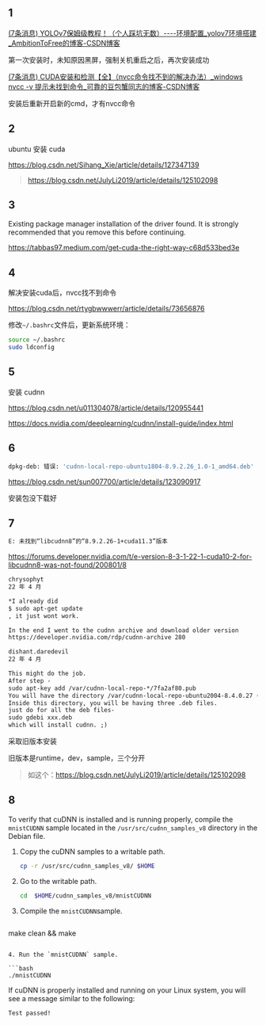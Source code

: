 ## 1 

[(7条消息) YOLOv7保姆级教程！（个人踩坑无数）----环境配置_yolov7环境搭建_AmbitionToFree的博客-CSDN博客](https://blog.csdn.net/weixin_55749226/article/details/128479694?spm=1001.2014.3001.5502)

第一次安装时，未知原因黑屏，强制关机重启之后，再次安装成功

[(7条消息) CUDA安装和检测【全】（nvcc命令找不到的解决办法）_windows nvcc -v 提示未找到命令_可靠的豆包蟹同志的博客-CSDN博客](https://blog.csdn.net/XieRuily/article/details/123670141)

安装后重新开启新的cmd，才有nvcc命令

## 2

ubuntu 安装 cuda

https://blog.csdn.net/Sihang_Xie/article/details/127347139

> https://blog.csdn.net/JulyLi2019/article/details/125102098

## 3

Existing package manager installation of the driver found. It is strongly recommended that you remove this before continuing.

https://tabbas97.medium.com/get-cuda-the-right-way-c68d533bed3e

## 4

解决安装cuda后，nvcc找不到命令

https://blog.csdn.net/rtygbwwwerr/article/details/73656876

修改`~/.bashrc`文件后，更新系统环境：

```bash
source ~/.bashrc
sudo ldconfig
```

## 5

安装 cudnn

https://blog.csdn.net/u011304078/article/details/120955441

https://docs.nvidia.com/deeplearning/cudnn/install-guide/index.html

## 6

```bash
dpkg-deb: 错误: 'cudnn-local-repo-ubuntu1804-8.9.2.26_1.0-1_amd64.deb' is not a Debian format archive
```

https://blog.csdn.net/sun007700/article/details/123090917

安装包没下载好

## 7

```bash
E: 未找到“libcudnn8”的“8.9.2.26-1+cuda11.3”版本
```

https://forums.developer.nvidia.com/t/e-version-8-3-1-22-1-cuda10-2-for-libcudnn8-was-not-found/200801/8

```txt
chrysophyt
22 年 4 月

*I already did
$ sudo apt-get update
, it just wont work.

In the end I went to the cudnn archive and download older version
https://developer.nvidia.com/rdp/cudnn-archive 280
```

```txt
dishant.daredevil
22 年 4 月

This might do the job.
After step -
sudo apt-key add /var/cudnn-local-repo-*/7fa2af80.pub
You will have the directory /var/cudnn-local-repo-ubuntu2004-8.4.0.27 (with your ubuntu version and cudnn downloaded)
Inside this directory, you will be having three .deb files.
just do for all the deb files-
sudo gdebi xxx.deb
which will install cudnn. ;)
```

采取旧版本安装

旧版本是runtime，dev，sample，三个分开

> 如这个：https://blog.csdn.net/JulyLi2019/article/details/125102098

## 8

To verify that cuDNN is installed and is running properly, compile the `mnistCUDNN` sample located in the `/usr/src/cudnn_samples_v8` directory in the Debian file.

1. Copy the cuDNN samples to a writable path.

   ```bash
   cp -r /usr/src/cudnn_samples_v8/ $HOME
   ```

2. Go to the writable path.

   ```bash
   cd  $HOME/cudnn_samples_v8/mnistCUDNN
   ```

3. Compile the `mnistCUDNN`sample.

   ```bash
make clean && make        
   ```

4. Run the `mnistCUDNN` sample.

   ```bash
   ./mnistCUDNN        
   ```

If cuDNN is properly installed and running on your Linux system, you will see a message similar to the following:              ​                                    

```bash
Test passed!
```